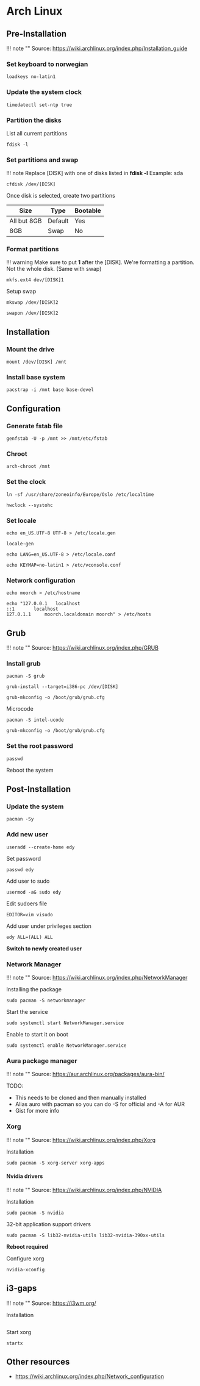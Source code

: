 # Arch Linux

## Pre-Installation

!!! note ""
    Source: https://wiki.archlinux.org/index.php/Installation_guide

### Set keyboard to norwegian
```
loadkeys no-latin1
```

### Update the system clock
```
timedatectl set-ntp true
```

### Partition the disks
List all current partitions
```
fdisk -l
```

### Set partitions and swap

!!! note
    Replace [DISK] with one of disks listed in <b>fdisk -l</b> Example: sda

```
cfdisk /dev/[DISK]
```

Once disk is selected, create two partitions

| Size        | Type    | Bootable |
|-------------|---------|----------|
| All but 8GB | Default | Yes      |
| 8GB         | Swap    | No       |


### Format partitions

!!! warning
    Make sure to put <b>1</b> after the [DISK]. We're formatting a partition. Not the whole disk. (Same with swap)

```
mkfs.ext4 dev/[DISK]1
```

Setup swap
```
mkswap /dev/[DISK]2
```

```
swapon /dev/[DISK]2
```

## Installation

### Mount the drive
```
mount /dev/[DISK] /mnt
```

### Install base system
```
pacstrap -i /mnt base base-devel
```

## Configuration

### Generate fstab file
```
genfstab -U -p /mnt >> /mnt/etc/fstab
```

### Chroot
```
arch-chroot /mnt
```

### Set the clock
```
ln -sf /usr/share/zoneoinfo/Europe/Oslo /etc/localtime
```
```
hwclock --systohc
```

### Set locale
```
echo en_US.UTF-8 UTF-8 > /etc/locale.gen
```

```
locale-gen
```

```
echo LANG=en_US.UTF-8 > /etc/locale.conf
```

```
echo KEYMAP=no-latin1 > /etc/vconsole.conf
```

### Network configuration
```
echo moorch > /etc/hostname
```

```
echo "127.0.0.1	  localhost
::1		  localhost
127.0.1.1	  moorch.localdomain moorch" > /etc/hosts
```

## Grub

!!! note ""
    Source: https://wiki.archlinux.org/index.php/GRUB

### Install grub
```
pacman -S grub
```

```
grub-install --target=i386-pc /dev/[DISK]
```

```
grub-mkconfig -o /boot/grub/grub.cfg
```

Microcode
```
pacman -S intel-ucode 
```

```
grub-mkconfig -o /boot/grub/grub.cfg
```

### Set the root password
```
passwd
```

Reboot the system

## Post-Installation

### Update the system
```
pacman -Sy
```

### Add new user
```
useradd --create-home edy
```

Set password
```
passwd edy
```

Add user to sudo
```
usermod -aG sudo edy
```

Edit sudoers file
```
EDITOR=vim visudo
```

Add user under privileges section
```
edy ALL=(ALL) ALL
```

<b>Switch to newly created user</b>


### Network Manager

!!! note ""
    Source: https://wiki.archlinux.org/index.php/NetworkManager

Installing the package
```
sudo pacman -S networkmanager
```

Start the service
```
sudo systemctl start NetworkManager.service
```

Enable to start it on boot
```
sudo systemctl enable NetworkManager.service
```

### Aura package manager

!!! note ""
    Source: https://aur.archlinux.org/packages/aura-bin/

TODO:

- This needs to be cloned and then manually installed
- Alias auro with pacman so you can do -S for official and -A for AUR 
- Gist for more info

### Xorg

!!! note ""
    Source: https://wiki.archlinux.org/index.php/Xorg

Installation
```
sudo pacman -S xorg-server xorg-apps
```


#### Nvidia drivers

!!! note ""
    Source: https://wiki.archlinux.org/index.php/NVIDIA

Installation
```
sudo pacman -S nvidia
```

32-bit application support drivers
```
sudo pacman -S lib32-nvidia-utils lib32-nvidia-390xx-utils
```

<b>Reboot required</b>

Configure xorg
```
nvidia-xconfig
```

## i3-gaps

!!! note ""
    Source: https://i3wm.org/

Installation
```
```

Start xorg
```
startx
```

## Other resources
- https://wiki.archlinux.org/index.php/Network_configuration